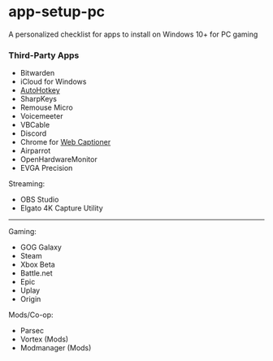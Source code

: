 # app-setup-pc

A personalized checklist for apps to install on Windows 10+ for PC gaming

### Third-Party Apps

- Bitwarden
- iCloud for Windows
- [AutoHotkey](https://www.autohotkey.com/download/)
- SharpKeys
- Remouse Micro
- Voicemeeter
- VBCable
- Discord
- Chrome for [Web Captioner](https://webcaptioner.com/captioner)
- Airparrot
- OpenHardwareMonitor
- EVGA Precision

Streaming:
- OBS Studio
- Elgato 4K Capture Utility

---

Gaming:
- GOG Galaxy
- Steam
- Xbox Beta
- Battle.net
- Epic
- Uplay
- Origin

Mods/Co-op:
- Parsec
- Vortex (Mods)
- Modmanager (Mods)
